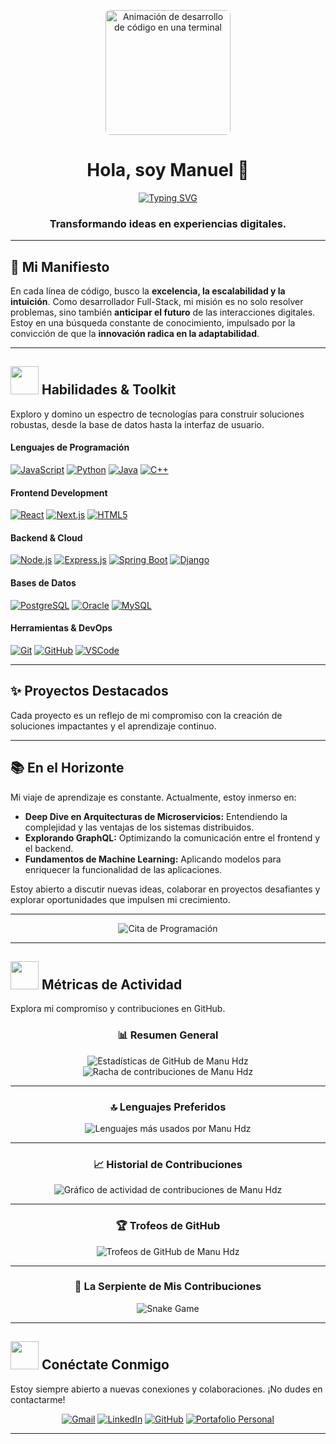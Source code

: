 <p align="center">
  <a href="https://github.com/tu-usuario-de-github">
    <img src="https://user-images.githubusercontent.com/73097560/115834477-dbab4500-a447-11eb-908a-139a6edaec5c.gif" alt="Animación de desarrollo de código en una terminal" width="auto" height="200" style="object-fit: cover; border-radius: 8px;">
  </a>
</p>

<h1 align="center">Hola, soy Manuel 👋</h1>

<p align="center">
  <a href="https://github.com/DenverCoder1/readme-typing-svg">
    <img src="https://readme-typing-svg.herokuapp.com?font=Fira+Code&weight=700&size=26&duration=2000&pause=1500&color=20B2AA&center=true&vCenter=true&multiline=true&width=800&height=85&lines=Desarrollador+Full-Stack;Estudiante+Ing.+Sistemas+Computacionales" alt="Typing SVG" />
  </a>
</p>

<h3 align="center">
  Transformando ideas en experiencias digitales.
</h3>

---

## 🚀 Mi Manifiesto

En cada línea de código, busco la **excelencia, la escalabilidad y la intuición**. Como desarrollador Full-Stack, mi misión es no solo resolver problemas, sino también **anticipar el futuro** de las interacciones digitales. Estoy en una búsqueda constante de conocimiento, impulsado por la convicción de que la **innovación radica en la adaptabilidad**.

---

## <picture> <img src="https://github.com/7oSkaaa/7oSkaaa/blob/main/Images/Programming_Languages.gif?raw=true" width = 45px> </picture> Habilidades & Toolkit

Exploro y domino un espectro de tecnologías para construir soluciones robustas, desde la base de datos hasta la interfaz de usuario.

<p align="center">
  <h4> Lenguajes de Programación </h4>
  <a href="#"><img src="https://img.shields.io/badge/JavaScript-F7DF1E?style=for-the-badge&logo=javascript&logoColor=black" alt="JavaScript"/></a>
  <a href="#"><img src="https://img.shields.io/badge/Python-3776AB?style=for-the-badge&logo=python&logoColor=white" alt="Python"/></a>
  <a href="#"><img src="https://img.shields.io/badge/Java-007396?style=for-the-badge&logo=java&logoColor=white" alt="Java"/></a>
  <a href="#"><img src="https://img.shields.io/badge/C%2B%2B-00599C?style=for-the-badge&logo=c%2B%2B&logoColor=white" alt="C++"/></a>
</p>

<p align="center">
  <h4> Frontend Development </h4>
  <a href="#"><img src="https://img.shields.io/badge/React-61DAFB?style=for-the-badge&logo=react&logoColor=black" alt="React"/></a>
  <a href="#"><img src="https://img.shields.io/badge/Next.js-000000?style=for-the-badge&logo=nextdotjs&logoColor=white" alt="Next.js"/></a>
  <a href="#"><img src="https://img.shields.io/badge/HTML5-E34F26?style=for-the-badge&logo=html5&logoColor=white" alt="HTML5"/></a>
</p>

<p align="center">
  <h4> Backend & Cloud </h4>
  <a href="#"><img src="https://img.shields.io/badge/Node.js-339933?style=for-the-badge&logo=nodedotjs&logoColor=white" alt="Node.js"/></a>
  <a href="#"><img src="https://img.shields.io/badge/Express.js-000000?style=for-the-badge&logo=express&logoColor=white" alt="Express.js"/></a>
  <a href="#"><img src="https://img.shields.io/badge/Spring_Boot-6DB33F?style=for-the-badge&logo=springboot&logoColor=white" alt="Spring Boot"/></a>
  <a href="#"><img src="https://img.shields.io/badge/Django-092E20?style=for-the-badge&logo=django&logoColor=white" alt="Django"/></a>
</p>

<p align="center">
  <h4> Bases de Datos </h4>
  <a href="#"><img src="https://img.shields.io/badge/PostgreSQL-336791?style=for-the-badge&logo=postgresql&logoColor=white" alt="PostgreSQL"/></a>
  <a href="https://www.oracle.com" target="_blank" rel="noreferrer"><img src="https://img.shields.io/badge/Oracle-F80000?style=for-the-badge&logo=oracle&logoColor=white" alt="Oracle"/></a>
  <a href="#"><img src="https://img.shields.io/badge/MySQL-4479A1?style=for-the-badge&logo=mysql&logoColor=white" alt="MySQL"/></a>
</p>

<p align="center">
  <h4> Herramientas & DevOps </h4>
  <a href="#"><img src="https://img.shields.io/badge/Git-F05033?style=for-the-badge&logo=git&logoColor=white" alt="Git"/></a>
  <a href="#"><img src="https://img.shields.io/badge/GitHub-181717?style=for-the-badge&logo=github&logoColor=white" alt="GitHub"/></a>
  <a href="#"><img src="https://img.shields.io/badge/VSCode-007ACC?style=for-the-badge&logo=visual-studio-code&logoColor=white" alt="VSCode"/></a>
</p>

---

## ✨ Proyectos Destacados

Cada proyecto es un reflejo de mi compromiso con la creación de soluciones impactantes y el aprendizaje continuo.


---

## 📚 En el Horizonte

Mi viaje de aprendizaje es constante. Actualmente, estoy inmerso en:

-   **Deep Dive en Arquitecturas de Microservicios:** Entendiendo la complejidad y las ventajas de los sistemas distribuidos.
-   **Explorando GraphQL:** Optimizando la comunicación entre el frontend y el backend.
-   **Fundamentos de Machine Learning:** Aplicando modelos para enriquecer la funcionalidad de las aplicaciones.

Estoy abierto a discutir nuevas ideas, colaborar en proyectos desafiantes y explorar oportunidades que impulsen mi crecimiento.

---

<p align="center">
  <img src="https://quotes-github-readme.vercel.app/api?type=horizontal&theme=tokyonight&animation=grow_out_in&quoteCategory=programming" alt="Cita de Programación"/>
</p>

---

## <picture> <img src="https://github.com/7oSkaaa/7oSkaaa/blob/main/Images/Statistics.gif?raw=true" width = 45px> </picture> Métricas de Actividad

Explora mi compromiso y contribuciones en GitHub.

<h3 align="center">📊 Resumen General</h3>
<p align="center">
  <img src="https://github-readme-stats.vercel.app/api?username=ManuHernandezDev&show_icons=true&count_private=true&locale=es&theme=dracula&hide_border=true&rank_icon=percentile" alt="Estadísticas de GitHub de Manu Hdz" />
  <img src="https://github-readme-streak-stats.herokuapp.com/?user=ManuHernandezDev&theme=dracula&hide_border=true" alt="Racha de contribuciones de Manu Hdz" />
</p>

---

<h3 align="center">🔝 Lenguajes Preferidos</h3>
<p align="center">
  <img src="https://github-readme-stats.vercel.app/api/top-langs/?username=ManuHernandezDev&layout=compact&theme=dracula&hide_border=true" alt="Lenguajes más usados por Manu Hdz" />
</p>

---

<h3 align="center">📈 Historial de Contribuciones</h3>
<p align="center">
  <img src="https://github-readme-activity-graph.vercel.app/graph?username=ManuHernandezDev&theme=dracula&hide_border=true" alt="Gráfico de actividad de contribuciones de Manu Hdz" />
</p>

---

<h3 align="center">🏆 Trofeos de GitHub</h3>
<p align="center">
  <img src="https://github-profile-trophy.vercel.app/?username=ManuHernandezDev&layout=compact&theme=dracula&column=7&margin-w=15&margin-h=15" alt="Trofeos de GitHub de Manu Hdz" />
</p>

---

<h3 align="center">🐍 La Serpiente de Mis Contribuciones</h3>
<p align="center">
  <img src="https://raw.githubusercontent.com/ManuHernandezDev/ManuHernandezDev/output/dist/github-contribution-grid-snake.svg" alt="Snake Game" />
</p>

---

## <picture> <img src="https://github.com/7oSkaaa/7oSkaaa/blob/main/Images/Connect-with-me.gif?raw=true" width="45px"> </picture> Conéctate Conmigo

Estoy siempre abierto a nuevas conexiones y colaboraciones. ¡No dudes en contactarme!

<p align="center">
  <a href="mailto:tu.correo@ejemplo.com"><img src="https://img.shields.io/badge/Gmail-D14836?style=for-the-badge&logo=gmail&logoColor=white" alt="Gmail"/></a>
  <a href="https://www.linkedin.com/in/tu-perfil-linkedin"><img src="https://img.shields.io/badge/LinkedIn-0077B5?style=for-the-badge&logo=linkedin&logoColor=white" alt="LinkedIn"/></a>
  <a href="https://github.com/tu-usuario"><img src="https://img.shields.io/badge/GitHub-100000?style=for-the-badge&logo=github&logoColor=white" alt="GitHub"/></a>
  <a href="https://tu-portafolio.com"><img src="https://img.shields.io/badge/Portafolio-FF5722?style=for-the-badge&logo=react&logoColor=white" alt="Portafolio Personal"/></a>
</p>

---
